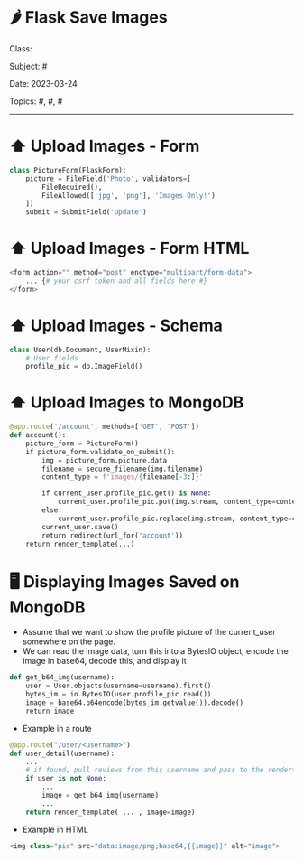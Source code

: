 # 🌶️ Flask Save Images
Class: <a href=""> </a>

Subject: #

Date: 2023-03-24

Topics: #, #, # 

---

# ⬆️ Upload Images - Form

```python
class PictureForm(FlaskForm):
    picture = FileField('Photo', validators=[
        FileRequired(), 
        FileAllowed(['jpg', 'png'], 'Images Only!')
    ])
    submit = SubmitField('Update')
```

# ⬆️ Upload Images - Form HTML 
```python
<form action="" method="post" enctype="multipart/form-data">
    ... {# your csrf token and all fields here #}
</form>
```

# ⬆️ Upload Images - Schema
```python
class User(db.Document, UserMixin):
	# User fields ...
    profile_pic = db.ImageField()
```

# ⬆️ Upload Images to MongoDB

```python
@app.route('/account', methods=['GET', 'POST'])
def account():
    picture_form = PictureForm()
    if picture_form.validate_on_submit():
        img = picture_form.picture.data
        filename = secure_filename(img.filename)
        content_type = f'images/{filename[-3:]}'

        if current_user.profile_pic.get() is None:
            current_user.profile_pic.put(img.stream, content_type=content_type)
        else:
            current_user.profile_pic.replace(img.stream, content_type=content_type)
        current_user.save()
        return redirect(url_for('account'))
    return render_template(...)
```


# 🖥️ Displaying Images Saved on MongoDB
- Assume that we want to show the profile picture of the current_user somewhere on the page.    
- We can read the image data, turn this into a BytesIO object, encode the image in base64, decode this, and display it
```python
def get_b64_img(username):
    user = User.objects(username=username).first()
    bytes_im = io.BytesIO(user.profile_pic.read())
    image = base64.b64encode(bytes_im.getvalue()).decode()
    return image
```

- Example in a route
```python
@app.route("/user/<username>")
def user_detail(username):
	...
	# if found, pull reviews from this username and pass to the rendertemplate
	if user is not None:
		...
		image = get_b64_img(username)
		...
	return render_template( ... , image=image)
```

- Example in HTML
```python
<img class="pic" src="data:image/png;base64,{{image}}" alt="image">
```